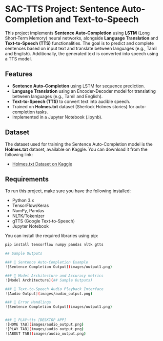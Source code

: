 # SAC-TTS Project: Sentence Auto-Completion and Text-to-Speech

This project implements **Sentence Auto-Completion** using **LSTM** (Long Short-Term Memory) neural networks, alongside **Language Translation** and **Text-to-Speech (TTS)** functionalities. The goal is to predict and complete sentences based on input text and translate between languages (e.g., Tamil and English). Additionally, the generated text is converted into speech using a TTS model.

## Features

- **Sentence Auto-Completion** using LSTM for sequence prediction.
- **Language Translation** using an Encoder-Decoder model for translating between languages (e.g., Tamil and English).
- **Text-to-Speech (TTS)** to convert text into audible speech.
- Trained on **Holmes.txt** dataset (Sherlock Holmes stories) for auto-completion tasks.
- Implemented in a Jupyter Notebook (.ipynb).

## Dataset

The dataset used for training the Sentence Auto-Completion model is the **Holmes.txt** dataset, available on Kaggle. You can download it from the following link:

- [Holmes.txt Dataset on Kaggle](https://www.kaggle.com/datasets/arthurtok/holmes-text)

## Requirements

To run this project, make sure you have the following installed:

- Python 3.x
- TensorFlow/Keras
- NumPy, Pandas
- NLTK/Tokenizer
- gTTS (Google Text-to-Speech)
- Jupyter Notebook

You can install the required libraries using pip:

```bash
pip install tensorflow numpy pandas nltk gtts

## Sample Outputs

### 🔸 Sentence Auto-Completion Example
![Sentence Completion Output](images/output1.png)

### 🔸 Model Architecture and Accuracy metrics
![Model Architecture](## Sample Outputs)

### 🔸 Text-to-Speech Audio Playback Interface
![Audio Output](images/audio_output.png)

### 🔸 Error Handlings
![Sentence Completion Output](images/output1.png)


### 🔸 PLAY~tts [DESKTOP APP]
![HOME TAB](images/audio_output.png)
![PLAY TAB](images/audio_output.png)
![ABOUT TAB](images/audio_output.png)





